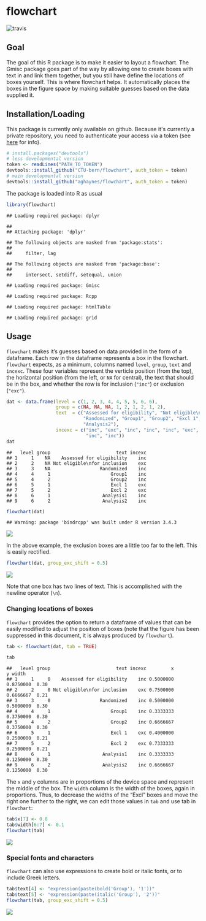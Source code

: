 
<!-- README.md is generated from README.Rmd. Please edit that file -->

# flowchart

![travis](https://travis-ci.com/aghaynes/flowchart.svg?token=3En7JHtejF8ywyQBFG5S&branch=master)

## Goal

The goal of this R package is to make it easier to layout a flowchart.
The Gmisc package goes part of the way by allowing one to create boxes
with text in and link them together, but you still have define the
locations of boxes yourself. This is where flowchart helps. It
automatically places the boxes in the figure space by making suitable
guesses based on the data supplied it.

## Installation/Loading

This package is currently only available on github. Because it's currently a private repository, you need to authenticate your access via a token (see [here](https://help.github.com/en/articles/creating-a-personal-access-token-for-the-command-line) for info).

``` r
# install.packages("devtools")
# less developmental version
token <- readLines("PATH_TO_TOKEN")
devtools::install_github("CTU-bern/flowchart", auth_token = token)
# main developmental version
devtools::install_github("aghaynes/flowchart", auth_token = token)
```

The package is loaded into R as usual

``` r
library(flowchart)
```

    ## Loading required package: dplyr

    ## 
    ## Attaching package: 'dplyr'

    ## The following objects are masked from 'package:stats':
    ## 
    ##     filter, lag

    ## The following objects are masked from 'package:base':
    ## 
    ##     intersect, setdiff, setequal, union

    ## Loading required package: Gmisc

    ## Loading required package: Rcpp

    ## Loading required package: htmlTable

    ## Loading required package: grid

## Usage

`flowchart` makes it’s guesses based on data provided in the form of a
dataframe. Each row in the dataframe represents a box in the flowchart.
`flowchart` expects, as a minimum, columns named `level`, `group`,
`text` and `incexc`. These four variables represent the verticle
position (from the top), the horizontal position (from the left, or `NA`
for central), the text that should be in the box, and whether the row is
for inclusion (`"inc"`) or exclusion (`"exc"`).

``` r
dat <- data.frame(level = c(1, 2, 3, 4, 4, 5, 5, 6, 6),
                  group = c(NA, NA, NA, 1, 2, 1, 2, 1, 2),
                  text  = c("Assessed for eligibility", "Not eligible\nfor inclusion", 
                            "Randomized", "Group1", "Group2", "Excl 1", "Excl 2", "Analysis1", 
                            "Analysis2"),
                  incexc = c("inc", "exc", "inc", "inc", "inc", "exc", "exc", 
                             "inc", "inc"))
dat
```

    ##   level group                        text incexc
    ## 1     1    NA    Assessed for eligibility    inc
    ## 2     2    NA Not eligible\nfor inclusion    exc
    ## 3     3    NA                  Randomized    inc
    ## 4     4     1                      Group1    inc
    ## 5     4     2                      Group2    inc
    ## 6     5     1                      Excl 1    exc
    ## 7     5     2                      Excl 2    exc
    ## 8     6     1                   Analysis1    inc
    ## 9     6     2                   Analysis2    inc

``` r
flowchart(dat)
```

    ## Warning: package 'bindrcpp' was built under R version 3.4.3

![](man/figures/README-unnamed-chunk-2-1.png)<!-- -->

In the above example, the exclusion boxes are a little too far to the
left. This is easily rectified.

``` r
flowchart(dat, group_exc_shift = 0.5)
```

![](man/figures/README-unnamed-chunk-3-1.png)<!-- -->

Note that one box has two lines of text. This is accomplished with the
newline operator (`\n`).

### Changing locations of boxes

`flowchart` provides the option to return a dataframe of values that can
be easily modified to adjust the position of boxes (note that the figure
has been suppressed in this document, it is always produced by
`flowchart`).

``` r
tab <- flowchart(dat, tab = TRUE)
```

``` r
tab
```

    ##   level group                        text incexc         x         y width
    ## 1     1     0    Assessed for eligibility    inc 0.5000000 0.8750000  0.30
    ## 2     2     0 Not eligible\nfor inclusion    exc 0.7500000 0.6666667  0.21
    ## 3     3     0                  Randomized    inc 0.5000000 0.5000000  0.30
    ## 4     4     1                      Group1    inc 0.3333333 0.3750000  0.30
    ## 5     4     2                      Group2    inc 0.6666667 0.3750000  0.30
    ## 6     5     1                      Excl 1    exc 0.4000000 0.2500000  0.21
    ## 7     5     2                      Excl 2    exc 0.7333333 0.2500000  0.21
    ## 8     6     1                   Analysis1    inc 0.3333333 0.1250000  0.30
    ## 9     6     2                   Analysis2    inc 0.6666667 0.1250000  0.30

The `x` and `y` columns are in proportions of the device space and
represent the middle of the box. The `width` column is the width of the
boxes, again in proportions. Thus, to decrease the widths of the “Excl”
boxes and move the right one further to the right, we can edit those
values in `tab` and use tab in `flowchart`:

``` r
tab$x[7] <- 0.8
tab$width[6:7] <- 0.1
flowchart(tab)
```

![](man/figures/README-unnamed-chunk-5-1.png)<!-- -->

### Special fonts and characters

`flowchart` can also use expressions to create bold or italic fonts, or
to include Greek letters.

``` r
tab$text[4] <- "expression(paste(bold('Group'), '1'))"
tab$text[5] <- "expression(paste(italic('Group'), '2'))"
flowchart(tab, group_exc_shift = 0.5)
```

![](man/figures/README-unnamed-chunk-6-1.png)<!-- -->
